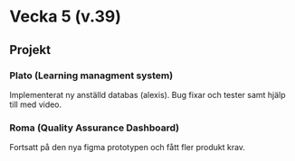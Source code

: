 # Vecka 5 (v.39)

## Projekt

### Plato (Learning managment system)

Implementerat ny anställd databas (alexis). Bug fixar och tester samt hjälp till med video.

### Roma (Quality Assurance Dashboard)

Fortsatt på den nya figma prototypen och fått fler produkt krav.
